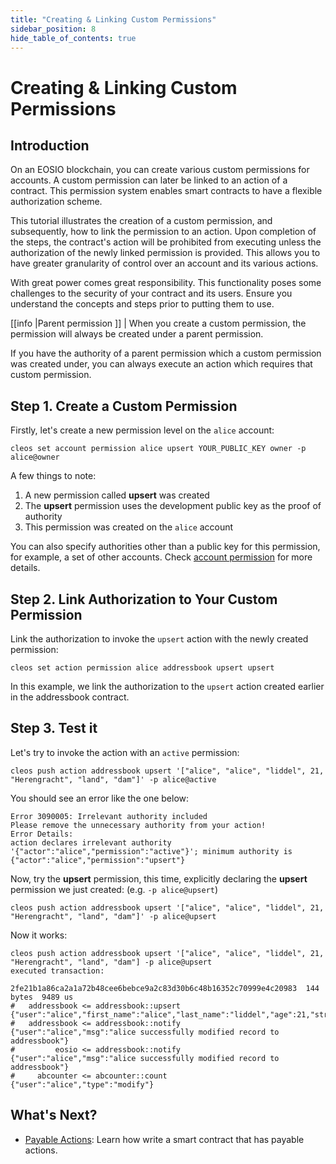```yaml
---
title: "Creating & Linking Custom Permissions"
sidebar_position: 8
hide_table_of_contents: true
---
```


# Creating & Linking Custom Permissions

## Introduction

On an EOSIO blockchain, you can create various custom permissions for accounts. A custom permission can later be linked to an action of a contract. This permission system enables smart contracts to have a flexible authorization scheme.

This tutorial illustrates the creation of a custom permission, and subsequently, how to link the permission to an action. Upon completion of the steps, the contract's action will be prohibited from executing unless the authorization of the newly linked permission is provided. This allows you to have greater granularity of control over an account and its various actions.

With great power comes great responsibility. This functionality poses some challenges to the security of your contract and its users. Ensure you understand the concepts and steps prior to putting them to use.

\[\[info |Parent permission ]] | When you create a custom permission, the permission will always be created under a parent permission.

If you have the authority of a parent permission which a custom permission was created under, you can always execute an action which requires that custom permission.

## Step 1. Create a Custom Permission

Firstly, let's create a new permission level on the `alice` account:

```
cleos set account permission alice upsert YOUR_PUBLIC_KEY owner -p alice@owner
```

A few things to note:

1. A new permission called **upsert** was created
2. The **upsert** permission uses the development public key as the proof of authority
3. This permission was created on the `alice` account

You can also specify authorities other than a public key for this permission, for example, a set of other accounts. Check [account permission](https://developers.eos.io/manuals/eos/latest/cleos/command-reference/set/set-account) for more details.

## Step 2. Link Authorization to Your Custom Permission

Link the authorization to invoke the `upsert` action with the newly created permission:

```
cleos set action permission alice addressbook upsert upsert
```

In this example, we link the authorization to the `upsert` action created earlier in the addressbook contract.

## Step 3. Test it

Let's try to invoke the action with an `active` permission:

```
cleos push action addressbook upsert '["alice", "alice", "liddel", 21, "Herengracht", "land", "dam"]' -p alice@active
```

You should see an error like the one below:

```
Error 3090005: Irrelevant authority included
Please remove the unnecessary authority from your action!
Error Details:
action declares irrelevant authority '{"actor":"alice","permission":"active"}'; minimum authority is {"actor":"alice","permission":"upsert"}
```

Now, try the **upsert** permission, this time, explicitly declaring the **upsert** permission we just created: (e.g. `-p alice@upsert`)

```
cleos push action addressbook upsert '["alice", "alice", "liddel", 21, "Herengracht", "land", "dam"]' -p alice@upsert
```

Now it works:

```
cleos push action addressbook upsert '["alice", "alice", "liddel", 21, "Herengracht", "land", "dam"] -p alice@upsert
executed transaction:

2fe21b1a86ca2a1a72b48cee6bebce9a2c83d30b6c48b16352c70999e4c20983  144 bytes  9489 us
#   addressbook <= addressbook::upsert          {"user":"alice","first_name":"alice","last_name":"liddel","age":21,"street":"Herengracht","city":"land",...
#   addressbook <= addressbook::notify          {"user":"alice","msg":"alice successfully modified record to addressbook"}
#         eosio <= addressbook::notify          {"user":"alice","msg":"alice successfully modified record to addressbook"}
#     abcounter <= abcounter::count             {"user":"alice","type":"modify"}
```

## What's Next?

* [Payable Actions](payable_actions.md): Learn how write a smart contract that has payable actions.&#x20;
